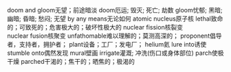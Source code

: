 doom and gloom无望；前途暗淡
doom厄运; 毁灭; 死亡; 劫数
gloom忧郁; 黑暗; 幽暗; 昏暗; 愁闷; 无望
by any means无论如何
atomic nucleus原子核
lethal致命的；可致死的；危害极大的；破坏性极大的
nuclear fission核裂变
nuclear fusion核聚变
unfathomable难以理解的；莫测高深的；
proponent倡导者，支持者，拥护者；
plant设备；工厂；发电厂；
helium氦
lure into诱使
stumble onto偶然发现
mural壁画
irrigate灌溉; 冲洗(伤口或身体部位)
parch使极干燥
parched干渴的；焦干的；晒焦的；极渴的






